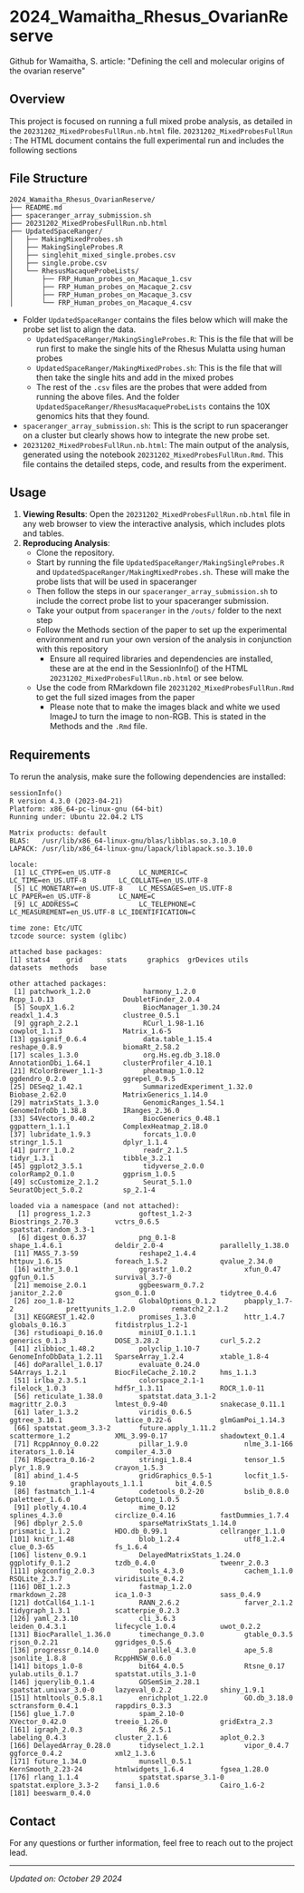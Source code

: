 # 2024_Wamaitha_Rhesus_OvarianReserve
Github for Wamaitha, S. article: "Defining the cell and molecular origins of the ovarian reserve" 

## Overview

This project is focused on running a full mixed probe analysis, as detailed in the `20231202_MixedProbesFullRun.nb.html` file. 
`20231202_MixedProbesFullRun` : The HTML document contains the full experimental run and includes the following sections

## File Structure
```
2024_Wamaitha_Rhesus_OvarianReserve/
├── README.md
├── spaceranger_array_submission.sh
├── 20231202_MixedProbesFullRun.nb.html
├── UpdatedSpaceRanger/
│   ├── MakingMixedProbes.sh
│   ├── MakingSingleProbes.R
│   ├── singlehit_mixed_single.probes.csv
│   ├── single.probe.csv
│   └── RhesusMacaqueProbeLists/
│       ├── FRP_Human_probes_on_Macaque_1.csv
│       ├── FRP_Human_probes_on_Macaque_2.csv
│       ├── FRP_Human_probes_on_Macaque_3.csv
│       └── FRP_Human_probes_on_Macaque_4.csv
```
- Folder `UpdatedSpaceRanger` contains the files below which will make the probe set list to align the data.
    - `UpdatedSpaceRanger/MakingSingleProbes.R`: This is the file that will be run first to make the single hits of the Rhesus Mulatta using human probes
    - `UpdatedSpaceRanger/MakingMixedProbes.sh`: This is the file that will then take the single hits and add in the mixed probes
    - The rest of the `.csv` files are the probes that were added from running the above files. And the folder `UpdatedSpaceRanger/RhesusMacaqueProbeLists` contains the 10X genomics hits that they found.
- `spaceranger_array_submission.sh`: This is the script to run spaceranger on a cluster but clearly shows how to integrate the new probe set.
- `20231202_MixedProbesFullRun.nb.html`: The main output of the analysis, generated using the notebook `20231202_MixedProbesFullRun.Rmd`. This file contains the detailed steps, code, and results from the experiment.

## Usage

1. **Viewing Results**: Open the `20231202_MixedProbesFullRun.nb.html` file in any web browser to view the interactive analysis, which includes plots and tables.
2. **Reproducing Analysis**:
    - Clone the repository.
    - Start by running the file `UpdatedSpaceRanger/MakingSingleProbes.R` and `UpdatedSpaceRanger/MakingMixedProbes.sh`. These will make the probe lists that will be used in spaceranger
    - Then follow the steps in our `spaceranger_array_submission.sh` to include the correct probe list to your spaceranger submission.
    - Take your output from `spaceranger` in the `/outs/` folder to the next step
    - Follow the Methods section of the paper to set up the experimental environment and run your own version of the analysis in conjunction with this repository
        - Ensure all required libraries and dependencies are installed, these are at the end in the SessionInfo() of the HTML `20231202_MixedProbesFullRun.nb.html` or see below.
    - Use the code from RMarkdown file `20231202_MixedProbesFullRun.Rmd` to get the full sized images from the paper
        - Please note that to make the images black and white we used ImageJ to turn the image to non-RGB. This is stated in the Methods and the `.Rmd` file.

## Requirements

To rerun the analysis, make sure the following dependencies are installed:
```
sessionInfo()
R version 4.3.0 (2023-04-21)
Platform: x86_64-pc-linux-gnu (64-bit)
Running under: Ubuntu 22.04.2 LTS

Matrix products: default
BLAS:   /usr/lib/x86_64-linux-gnu/blas/libblas.so.3.10.0 
LAPACK: /usr/lib/x86_64-linux-gnu/lapack/liblapack.so.3.10.0

locale:
 [1] LC_CTYPE=en_US.UTF-8       LC_NUMERIC=C               LC_TIME=en_US.UTF-8        LC_COLLATE=en_US.UTF-8    
 [5] LC_MONETARY=en_US.UTF-8    LC_MESSAGES=en_US.UTF-8    LC_PAPER=en_US.UTF-8       LC_NAME=C                 
 [9] LC_ADDRESS=C               LC_TELEPHONE=C             LC_MEASUREMENT=en_US.UTF-8 LC_IDENTIFICATION=C       

time zone: Etc/UTC
tzcode source: system (glibc)

attached base packages:
[1] stats4    grid      stats     graphics  grDevices utils     datasets  methods   base     

other attached packages:
 [1] patchwork_1.2.0             harmony_1.2.0               Rcpp_1.0.13                 DoubletFinder_2.0.4        
 [5] SoupX_1.6.2                 BiocManager_1.30.24         readxl_1.4.3                clustree_0.5.1             
 [9] ggraph_2.2.1                RCurl_1.98-1.16             cowplot_1.1.3               Matrix_1.6-5               
[13] ggsignif_0.6.4              data.table_1.15.4           reshape_0.8.9               biomaRt_2.58.2             
[17] scales_1.3.0                org.Hs.eg.db_3.18.0         AnnotationDbi_1.64.1        clusterProfiler_4.10.1     
[21] RColorBrewer_1.1-3          pheatmap_1.0.12             ggdendro_0.2.0              ggrepel_0.9.5              
[25] DESeq2_1.42.1               SummarizedExperiment_1.32.0 Biobase_2.62.0              MatrixGenerics_1.14.0      
[29] matrixStats_1.3.0           GenomicRanges_1.54.1        GenomeInfoDb_1.38.8         IRanges_2.36.0             
[33] S4Vectors_0.40.2            BiocGenerics_0.48.1         ggpattern_1.1.1             ComplexHeatmap_2.18.0      
[37] lubridate_1.9.3             forcats_1.0.0               stringr_1.5.1               dplyr_1.1.4                
[41] purrr_1.0.2                 readr_2.1.5                 tidyr_1.3.1                 tibble_3.2.1               
[45] ggplot2_3.5.1               tidyverse_2.0.0             colorRamp2_0.1.0            ggprism_1.0.5              
[49] scCustomize_2.1.2           Seurat_5.1.0                SeuratObject_5.0.2          sp_2.1-4                   

loaded via a namespace (and not attached):
  [1] progress_1.2.3            goftest_1.2-3             Biostrings_2.70.3         vctrs_0.6.5               spatstat.random_3.3-1    
  [6] digest_0.6.37             png_0.1-8                 shape_1.4.6.1             deldir_2.0-4              parallelly_1.38.0        
 [11] MASS_7.3-59               reshape2_1.4.4            httpuv_1.6.15             foreach_1.5.2             qvalue_2.34.0            
 [16] withr_3.0.1               ggrastr_1.0.2             xfun_0.47                 ggfun_0.1.5               survival_3.7-0           
 [21] memoise_2.0.1             ggbeeswarm_0.7.2          janitor_2.2.0             gson_0.1.0                tidytree_0.4.6           
 [26] zoo_1.8-12                GlobalOptions_0.1.2       pbapply_1.7-2             prettyunits_1.2.0         rematch2_2.1.2           
 [31] KEGGREST_1.42.0           promises_1.3.0            httr_1.4.7                globals_0.16.3            fitdistrplus_1.2-1       
 [36] rstudioapi_0.16.0         miniUI_0.1.1.1            generics_0.1.3            DOSE_3.28.2               curl_5.2.2               
 [41] zlibbioc_1.48.2           polyclip_1.10-7           GenomeInfoDbData_1.2.11   SparseArray_1.2.4         xtable_1.8-4             
 [46] doParallel_1.0.17         evaluate_0.24.0           S4Arrays_1.2.1            BiocFileCache_2.10.2      hms_1.1.3                
 [51] irlba_2.3.5.1             colorspace_2.1-1          filelock_1.0.3            hdf5r_1.3.11              ROCR_1.0-11              
 [56] reticulate_1.38.0         spatstat.data_3.1-2       magrittr_2.0.3            lmtest_0.9-40             snakecase_0.11.1         
 [61] later_1.3.2               viridis_0.6.5             ggtree_3.10.1             lattice_0.22-6            glmGamPoi_1.14.3         
 [66] spatstat.geom_3.3-2       future.apply_1.11.2       scattermore_1.2           XML_3.99-0.17             shadowtext_0.1.4         
 [71] RcppAnnoy_0.0.22          pillar_1.9.0              nlme_3.1-166              iterators_1.0.14          compiler_4.3.0           
 [76] RSpectra_0.16-2           stringi_1.8.4             tensor_1.5                plyr_1.8.9                crayon_1.5.3             
 [81] abind_1.4-5               gridGraphics_0.5-1        locfit_1.5-9.10           graphlayouts_1.1.1        bit_4.0.5                
 [86] fastmatch_1.1-4           codetools_0.2-20          bslib_0.8.0               paletteer_1.6.0           GetoptLong_1.0.5         
 [91] plotly_4.10.4             mime_0.12                 splines_4.3.0             circlize_0.4.16           fastDummies_1.7.4        
 [96] dbplyr_2.5.0              sparseMatrixStats_1.14.0  prismatic_1.1.2           HDO.db_0.99.1             cellranger_1.1.0         
[101] knitr_1.48                blob_1.2.4                utf8_1.2.4                clue_0.3-65               fs_1.6.4                 
[106] listenv_0.9.1             DelayedMatrixStats_1.24.0 ggplotify_0.1.2           tzdb_0.4.0                tweenr_2.0.3             
[111] pkgconfig_2.0.3           tools_4.3.0               cachem_1.1.0              RSQLite_2.3.7             viridisLite_0.4.2        
[116] DBI_1.2.3                 fastmap_1.2.0             rmarkdown_2.28            ica_1.0-3                 sass_0.4.9               
[121] dotCall64_1.1-1           RANN_2.6.2                farver_2.1.2              tidygraph_1.3.1           scatterpie_0.2.3         
[126] yaml_2.3.10               cli_3.6.3                 leiden_0.4.3.1            lifecycle_1.0.4           uwot_0.2.2               
[131] BiocParallel_1.36.0       timechange_0.3.0          gtable_0.3.5              rjson_0.2.21              ggridges_0.5.6           
[136] progressr_0.14.0          parallel_4.3.0            ape_5.8                   jsonlite_1.8.8            RcppHNSW_0.6.0           
[141] bitops_1.0-8              bit64_4.0.5               Rtsne_0.17                yulab.utils_0.1.7         spatstat.utils_3.1-0     
[146] jquerylib_0.1.4           GOSemSim_2.28.1           spatstat.univar_3.0-0     lazyeval_0.2.2            shiny_1.9.1              
[151] htmltools_0.5.8.1         enrichplot_1.22.0         GO.db_3.18.0              sctransform_0.4.1         rappdirs_0.3.3           
[156] glue_1.7.0                spam_2.10-0               XVector_0.42.0            treeio_1.26.0             gridExtra_2.3            
[161] igraph_2.0.3              R6_2.5.1                  labeling_0.4.3            cluster_2.1.6             aplot_0.2.3              
[166] DelayedArray_0.28.0       tidyselect_1.2.1          vipor_0.4.7               ggforce_0.4.2             xml2_1.3.6               
[171] future_1.34.0             munsell_0.5.1             KernSmooth_2.23-24        htmlwidgets_1.6.4         fgsea_1.28.0             
[176] rlang_1.1.4               spatstat.sparse_3.1-0     spatstat.explore_3.3-2    fansi_1.0.6               Cairo_1.6-2              
[181] beeswarm_0.4.0   
```

## Contact

For any questions or further information, feel free to reach out to the project lead.

---

*Updated on: October 29 2024*
